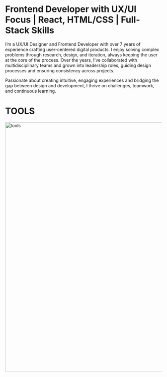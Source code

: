 # Frontend Developer with UX/UI Focus | React, HTML/CSS | Full-Stack Skills
I’m a UX/UI Designer and Frontend Developer with over 7 years of experience crafting user-centered digital products. I enjoy solving complex problems through research, design, and iteration, always keeping the user at the core of the process. Over the years, I’ve collaborated with multidisciplinary teams and grown into leadership roles, guiding design processes and ensuring consistency across projects.

Passionate about creating intuitive, engaging experiences and bridging the gap between design and development, I thrive on challenges, teamwork, and continuous learning.
# TOOLS

<img width="4917" height="801" alt="tools" src="https://github.com/user-attachments/assets/ebaf70c9-d2a8-493e-9b69-d448d6d5c64a" />


